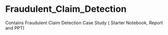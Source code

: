 # Fraudulent_Claim_Detection
Contains Fraudulent Claim Detection Case Study ( Starter Notebook, Report and PPT)
